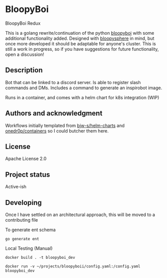 # BloopyBoi

BloopyBoi Redux

This is a golang rewrite/continuation of the python [bloopyboi](https://github.com/h3mmy/bloopyboi) with some additional functionality added.
Designed with [bloopysphere](https://github.com/h3mmy/bloopysphere) in mind, but once more developed it should be adaptable for anyone's cluster.
This is still a work in progress, so if you have suggestions for future functionality, open a discussion!

## Description

Bot that can be linked to a discord server. Is able to register slash commands and DMs. Includes a command to generate an inspirobot image.

Runs in a container, and comes with a helm chart for k8s integration (WIP)

## Authors and acknowledgment

Workflows initially templated from [bjw-s/helm-charts](https://github.com/bjw-s/helm-charts) and [onedr0p/containers](https://github.com/onedr0p/containers) so I could butcher them here.

## License

Apache License 2.0

## Project status

Active-ish

## Developing

Once I have settled on an architectural approach, this will be moved to a contributing file

To generate ent schema

`go generate ent`

Local Testing (Manual)

`docker build . -t bloopyboi_dev`

`docker run -v ~/projects/bloopyboii/config.yaml:/config.yaml bloopyboi_dev`
